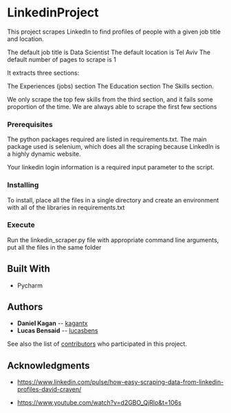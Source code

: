 # LinkedinProject

This project scrapes LinkedIn to find profiles of people with a given job title and location.

The default job title is Data Scientist
The default location is Tel Aviv
The default number of pages to scrape is 1

It extracts three sections:

The Experiences (jobs) section
The Education section
The Skills section.

We only scrape the top few skills from the third section, and it fails some proportion of the time.
We are always able to scrape the first few sections




### Prerequisites

The python packages required are listed in requirements.txt. The main package
used is selenium, which does all the scraping because LinkedIn is a highly dynamic website.

Your linkedin login information is a required input parameter to the script.

### Installing

To install, place all the files in a single directory and create an environment with all of the 
libraries in requirements.txt

### Execute

Run the linkedin_scraper.py file with appropriate command line arguments, put all the files in the same folder

## Built With

* Pycharm

## Authors

* **Daniel Kagan** -- [kagantx](https://github.com/kagantx)
* **Lucas Bensaid** -- [lucasbens](https://github.com/lucasbens)

See also the list of [contributors](https://github.com/kagantx/contributors) who participated in this project.


## Acknowledgments

* https://www.linkedin.com/pulse/how-easy-scraping-data-from-linkedin-profiles-david-craven/

* https://www.youtube.com/watch?v=d2GBO_QjRlo&t=106s

